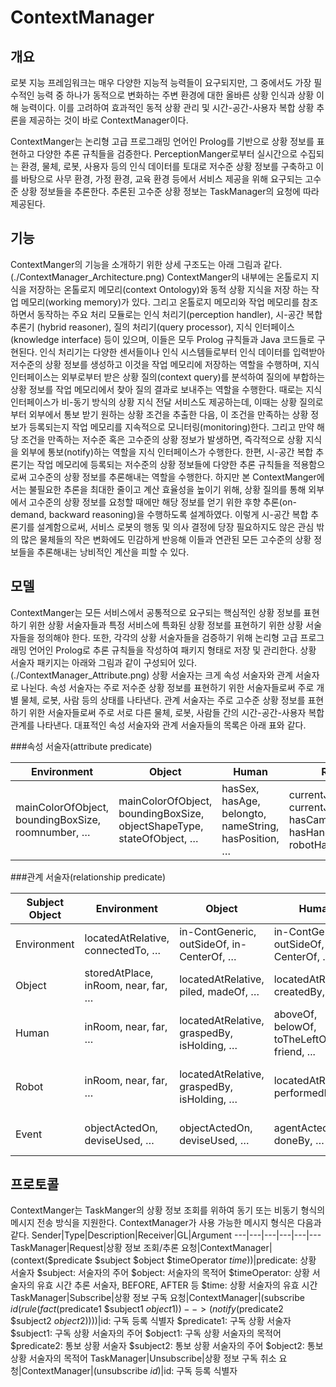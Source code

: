 # ContextManager
## 개요
로봇 지능 프레임워크는 매우 다양한 지능적 능력들이 요구되지만, 그 중에서도 가장 필수적인 능력 중 하나가 동적으로 변화하는 주변 환경에 대한 올바른 상황 인식과 상황 이해 능력이다. 이를 고려하여 효과적인 동적 상황 관리 및 시간-공간-사용자 복합 상황 추론을 제공하는 것이 바로 ContextManager이다.

ContextManger는 논리형 고급 프로그래밍 언어인 Prolog를 기반으로 상황 정보를 표현하고 다양한 추론 규칙들을 검증한다. PerceptionManger로부터 실시간으로 수집되는 환경, 물체, 로봇, 사용자 등의 인식 데이터를 토대로 저수준 상황 정보를 구축하고 이를 바탕으로 사무 환경, 가정 환경, 교육 환경 등에서 서비스 제공을 위해 요구되는 고수준 상황 정보들을 추론한다. 추론된 고수준 상황 정보는 TaskManager의 요청에 따라 제공된다.

## 기능
ContextManger의 기능을 소개하기 위한 상세 구조도는 아래 그림과 같다.
(./ContextManager_Architecture.png)
ContextManger의 내부에는 온톨로지 지식을 저장하는 온톨로지 메모리(context Ontology)와 동적 상황 지식을 저장 하는 작업 메모리(working memory)가 있다. 그리고 온톨로지 메모리와 작업 메모리를 참조하면서 동작하는 주요 처리 모듈로는 인식 처리기(perception handler), 시-공간 복합 추론기 (hybrid reasoner), 질의 처리기(query processor), 지식 인터페이스(knowledge interface) 등이 있으며, 이들은 모두 Prolog 규칙들과 Java 코드들로 구현된다. 인식 처리기는 다양한 센서들이나 인식 시스템들로부터 인식 데이터를 입력받아 저수준의 상황 정보를 생성하고 이것을 작업 메모리에 저장하는 역할을 수행하며, 지식 인터페이스는 외부로부터 받은 상황 질의(context query)를 분석하여 질의에 부합하는 상황 정보를 작업 메모리에서 찾아 질의 결과로 보내주는 역할을 수행한다. 때로는 지식 인터페이스가 비-동기 방식의 상황 지식 전달 서비스도 제공하는데, 이때는 상황 질의로부터 외부에서 통보 받기 원하는 상황 조건을 추출한 다음, 이 조건을 만족하는 상황 정보가 등록되는지 작업 메모리를 지속적으로 모니터링(monitoring)한다. 그리고 만약 해당 조건을 만족하는 저수준 혹은 고수준의 상황 정보가 발생하면, 즉각적으로 상황 지식을 외부에 통보(notify)하는 역할을 지식 인터페이스가 수행한다. 한편, 시-공간 복합 추론기는 작업 메모리에 등록되는 저수준의 상황 정보들에 다양한 추론 규칙들을 적용함으로써 고수준의 상황 정보를 추론해내는 역할을 수행한다. 하지만 본 ContextManger에서는 불필요한 추론을 최대한 줄이고 계산 효율성을 높이기 위해, 상황 질의를 통해 외부에서 고수준의 상황 정보를 요청할 때에만 해당 정보를 얻기 위한 후향 추론(on-demand, backward reasoning)을 수행하도록 설계하였다. 이렇게 시-공간 복합 추론기를 설계함으로써, 서비스 로봇의 행동 및 의사 결정에 당장 필요하지도 않은 관심 밖의 많은 물체들의 작은 변화에도 민감하게 반응해 이들과 연관된 모든 고수준의 상황 정보들을 추론해내는 낭비적인 계산을 피할 수 있다.

## 모델
ContextManger는 모든 서비스에서 공통적으로 요구되는 핵심적인 상황 정보를 표현하기 위한 상황 서술자들과 특정 서비스에 특화된 상황 정보를 표현하기 위한 상황 서술자들을 정의해야 한다. 또한, 각각의 상황 서술자들을 검증하기 위해 논리형 고급 프로그래밍 언어인 Prolog로 추론 규칙들을 작성하여 패키지 형태로 저장 및 관리한다.
상황 서술자 패키지는 아래와 그림과 같이 구성되어 있다.
(./ContextManager_Attribute.png)
상황 서술자는 크게 속성 서술자와 관계 서술자로 나뉜다. 속성 서술자는 주로 저수준 상황 정보를 표현하기 위한 서술자들로써 주로 개별 물체, 로봇, 사람 등의 상태를 나타낸다. 관계 서술자는 주로 고수준 상황 정보를 표현하기 위한 서술자들로써 주로 서로 다른 물체, 로봇, 사람들 간의 시간-공간-사용자 복합 관계를 나타낸다.
대표적인 속성 서술자와 관계 서술자들의 목록은 아래 표와 같다.

###속성 서술자(attribute predicate)

Environment|Object|Human|Robot|Event
---|---|---|---|---
mainColorOfObject, boundingBoxSize, roomnumber, …|mainColorOfObject, boundingBoxSize, objectShapeType, stateOfObject, …|hasSex, hasAge, belongto, nameString, hasPosition, …|currentJointAngle, currentJointTorque, hasCamera, hasHand, robotHandType, …|startTime, endTime, duration, …

###관계 서술자(relationship predicate)

Subject	Object|Environment|Object|Human|Robot|Event
---|---|---|---|---|---
Environment|locatedAtRelative, connectedTo, …|in-ContGeneric, outSideOf, in-CenterOf, …|in-ContGeneric, outSideOf, in-CenterOf, …|in-ContGeneric, outSideOf, in-CenterOf, …|typePrimaryFunction-containerUsed, …
Object|storedAtPlace, inRoom,  near, far, …|locatedAtRelative, piled, madeOf, …|locatedAtRelative, createdBy, …|locatedAtRelative, createdBy, …|typePrimaryFunction-itemUsedFor, ...
Human|inRoom, near, far, …|locatedAtRelative, graspedBy, isHolding, …|aboveOf, belowOf, toTheLeftOf, friend, ...|aboveOf, belowOf, toTheLeftOf, toTheRightOf, ...|do, play, act, host, …
Robot|inRoom, near, far, …|locatedAtRelative, graspedBy, isHolding, …|locatedAtRelative, performedBy, …|locatedAtRelative, sub_component, succeeding_link, …|do, play, act, host, …
Event|objectActedOn, deviseUsed, …|objectActedOn, deviseUsed, …|agentActedOn, doneBy, …|agentActedOn, doneBy, …|processStarted, processStopped, postEvent, ...

## 프로토콜
ContextManger는 TaskManger의 상황 정보 조회를 위하여 동기 또는 비동기 형식의 메시지 전송 방식을 지원한다. ContextManager가 사용 가능한 메시지 형식은 다음과 같다. 
Sender|Type|Description|Receiver|GL|Argument
---|---|---|---|---|---
TaskManager|Request|상황 정보 조회/추론 요청|ContextManager|(context($predicate $subject $object $timeOperator $time))|$predicate: 상황 서술자 $subject: 서술자의 주어 $object: 서술자의 목적어 $timeOperator: 상황 서술자의 유효 시간 추론 서술자, BEFORE, AFTER 등 $time: 상황 서술자의 유효 시간
TaskManager|Subscribe|상황 정보 구독 요청|ContextManager|(subscribe $id (rule (fact ($predicate1 $subject1 $object1))--> (notify ($predicate2 $subject2 $object2))))|$id: 구독 등록 식별자 $predicate1: 구독 상황 서술자 $subject1: 구독 상황 서술자의 주어 $object1: 구독 상황 서술자의 목적어 $predicate2: 통보 상황 서술자 $subject2: 통보 상황 서술자의 주어 $object2: 통보 상황 서술자의 목적어
TaskManager|Unsubscribe|상황 정보 구독 취소 요청|ContextManager|(unsubscribe $id)|$id: 구독 등록 식별자
